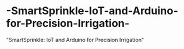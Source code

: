 # -SmartSprinkle-IoT-and-Arduino-for-Precision-Irrigation-
"SmartSprinkle: IoT and Arduino for Precision Irrigation"
